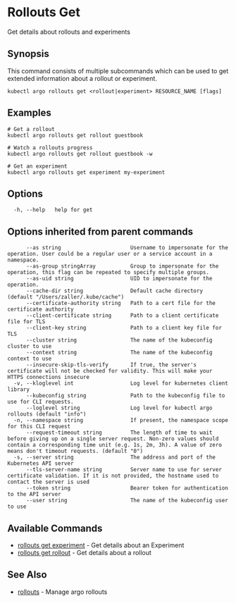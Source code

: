 # Rollouts Get

Get details about rollouts and experiments

## Synopsis

This command consists of multiple subcommands which can be used to get extended information about a rollout or experiment.

```shell
kubectl argo rollouts get <rollout|experiment> RESOURCE_NAME [flags]
```

## Examples

```shell
# Get a rollout
kubectl argo rollouts get rollout guestbook

# Watch a rollouts progress
kubectl argo rollouts get rollout guestbook -w

# Get an experiment
kubectl argo rollouts get experiment my-experiment
```

## Options

```
  -h, --help   help for get
```

## Options inherited from parent commands

```
      --as string                      Username to impersonate for the operation. User could be a regular user or a service account in a namespace.
      --as-group stringArray           Group to impersonate for the operation, this flag can be repeated to specify multiple groups.
      --as-uid string                  UID to impersonate for the operation.
      --cache-dir string               Default cache directory (default "/Users/zaller/.kube/cache")
      --certificate-authority string   Path to a cert file for the certificate authority
      --client-certificate string      Path to a client certificate file for TLS
      --client-key string              Path to a client key file for TLS
      --cluster string                 The name of the kubeconfig cluster to use
      --context string                 The name of the kubeconfig context to use
      --insecure-skip-tls-verify       If true, the server's certificate will not be checked for validity. This will make your HTTPS connections insecure
  -v, --kloglevel int                  Log level for kubernetes client library
      --kubeconfig string              Path to the kubeconfig file to use for CLI requests.
      --loglevel string                Log level for kubectl argo rollouts (default "info")
  -n, --namespace string               If present, the namespace scope for this CLI request
      --request-timeout string         The length of time to wait before giving up on a single server request. Non-zero values should contain a corresponding time unit (e.g. 1s, 2m, 3h). A value of zero means don't timeout requests. (default "0")
  -s, --server string                  The address and port of the Kubernetes API server
      --tls-server-name string         Server name to use for server certificate validation. If it is not provided, the hostname used to contact the server is used
      --token string                   Bearer token for authentication to the API server
      --user string                    The name of the kubeconfig user to use
```

## Available Commands

* [rollouts get experiment](kubectl-argo-rollouts_get_experiment.md)	 - Get details about an Experiment
* [rollouts get rollout](kubectl-argo-rollouts_get_rollout.md)	 - Get details about a rollout

## See Also

* [rollouts](kubectl-argo-rollouts.md)	 - Manage argo rollouts
